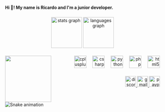 <h4 align="left">Hi 👋! My name is Ricardo and I'm a junior developer.</h4>

###

<div align="center">
  <img src="https://github-readme-stats.vercel.app/api?username=xdraystar&hide_title=false&hide_rank=true&show_icons=true&include_all_commits=true&count_private=false&disable_animations=false&theme=nord&locale=en&hide_border=false" height="100" alt="stats graph"  />
  <img src="https://github-readme-stats.vercel.app/api/top-langs?username=xdraystar&locale=en&hide_title=false&layout=compact&card_width=320&langs_count=5&theme=nord&hide_border=false" height="100" alt="languages graph"  />
</div>

###

<img align="left" height="150" src="https://media1.giphy.com/media/CrFLL3CnRpw5ddlBMm/giphy.gif?cid=ecf05e471qr7vl1fqoq6vxf6frio5nsaszz2tiwv7c9trd3l&ep=v1_gifs_search&rid=giphy.gif&ct=g"  />

###

<div align="right">
  <img src="https://cdn.jsdelivr.net/gh/devicons/devicon/icons/cplusplus/cplusplus-line.svg" height="40" alt="cplusplus logo"  />
  <img width="12" />
  <img src="https://cdn.jsdelivr.net/gh/devicons/devicon/icons/csharp/csharp-line.svg" height="40" alt="csharp logo"  />
  <img width="12" />
  <img src="https://cdn.jsdelivr.net/gh/devicons/devicon/icons/python/python-original.svg" height="40" alt="python logo"  />
  <img width="12" />
  <img src="https://cdn.jsdelivr.net/gh/devicons/devicon/icons/php/php-plain.svg" height="40" alt="php logo"  />
  <img width="12" />
  <img src="https://cdn.jsdelivr.net/gh/devicons/devicon/icons/html5/html5-original.svg" height="40" alt="html5 logo"  />
</div>

###

<div align="right">
  <a href="https://discord.com/channels/@_Dwarf_69" target="_blank">
    <img src="https://img.shields.io/static/v1?message=Discord&logo=discord&label=&color=7289DA&logoColor=white&labelColor=&style=for-the-badge" height="35" alt="discord logo"  />
  </a>
  <a href="ricardo.01batista@gmail.com" target="_blank">
    <img src="https://img.shields.io/static/v1?message=Gmail&logo=gmail&label=&color=D14836&logoColor=white&labelColor=&style=for-the-badge" height="35" alt="gmail logo"  />
  </a>
  <a href="https://paypal.me/ricardojulio05" target="_blank">
    <img src="https://img.shields.io/static/v1?message=PayPal&logo=paypal&label=&color=00457C&logoColor=white&labelColor=&style=for-the-badge" height="35" alt="paypal logo"  />
  </a>
</div>

###

<br clear="both">

<img src="https://raw.githubusercontent.com/xdraystar/xdraystar/output/snake.svg" alt="Snake animation" />

###
